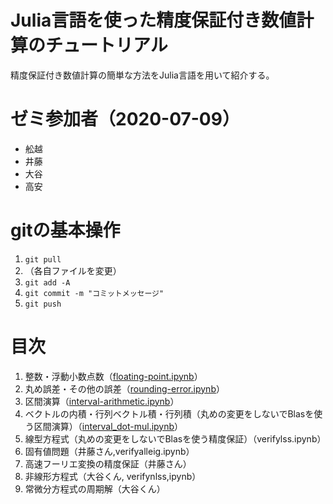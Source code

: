 # Julia言語を使った精度保証付き数値計算のチュートリアル

精度保証付き数値計算の簡単な方法をJulia言語を用いて紹介する。

# ゼミ参加者（2020-07-09）

- 舩越
- 井藤
- 大谷
- 高安

# gitの基本操作

1. `git pull`
2. （各自ファイルを変更）
3. `git add -A`
4. `git commit -m "コミットメッセージ"`
5. `git push`

# 目次

1. 整数・浮動小数点数（[floating-point.ipynb](https://www.risk.tsukuba.ac.jp/~takitoshi/tutorial/floating-point.html)）
1. 丸め誤差・その他の誤差（[rounding-error.ipynb](https://www.risk.tsukuba.ac.jp/~takitoshi/tutorial/rounding-error.html)）
1. 区間演算（[interval-arithmetic.ipynb](https://www.risk.tsukuba.ac.jp/~takitoshi/tutorial/interval-arithmetic.html)）
1. ベクトルの内積・行列ベクトル積・行列積（丸めの変更をしないでBlasを使う区間演算）（[interval_dot-mul.ipynb](https://www.risk.tsukuba.ac.jp/~takitoshi/tutorial/interval_dot-mul.html)）
1. 線型方程式（丸めの変更をしないでBlasを使う精度保証）（verifylss.ipynb）
1. 固有値問題（井藤さん,verifyalleig.ipynb）
1. 高速フーリエ変換の精度保証（井藤さん）
1. 非線形方程式（大谷くん, verifynlss,ipynb）
1. 常微分方程式の周期解（大谷くん）
